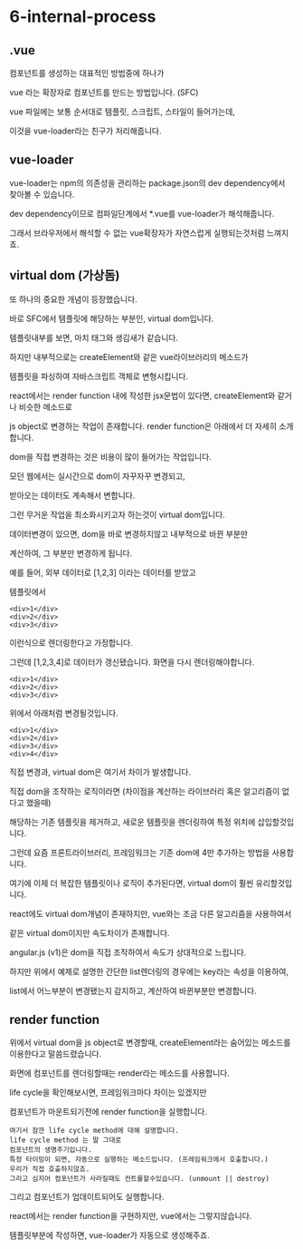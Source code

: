 # 6-internal-process

## .vue

컴포넌트를 생성하는 대표적인 방법중에 하나가

vue 라는 확장자로 컴포넌트를 만드는 방법입니다. \(SFC\)

vue 파일에는 보통 순서대로 템플릿, 스크립트, 스타일이 들어가는데,

이것을 vue-loader라는 친구가 처리해줍니다.

## vue-loader

vue-loader는 npm의 의존성을 관리하는 package.json의 dev dependency에서 찾아볼 수 있습니다.

dev dependency이므로 컴파일단계에서 \*.vue를 vue-loader가 해석해줍니다.

그래서 브라우저에서 해석할 수 없는 vue확장자가 자연스럽게 실행되는것처럼 느껴지죠.

## virtual dom \(가상돔\)

또 하나의 중요한 개념이 등장했습니다.

바로 SFC에서 템플릿에 해당하는 부분인, virtual dom입니다.

템플릿내부를 보면, 마치 태그와 생김새가 같습니다.

하지만 내부적으로는 createElement와 같은 vue라이브러리의 메소드가

템플릿을 파싱하여 자바스크립트 객체로 변형시킵니다.

react에서는 render function 내에 작성한 jsx문법이 있다면, createElement와 같거나 비슷한 메소드로

js object로 변경하는 작업이 존재합니다. render function은 아래에서 더 자세히 소개합니다.

dom을 직접 변경하는 것은 비용이 많이 들어가는 작업입니다.

모던 웹에서는 실시간으로 dom이 자꾸자꾸 변경되고,

받아오는 데이터도 계속해서 변합니다.

그런 무거운 작업을 최소화시키고자 하는것이 virtual dom입니다.

데이터변경이 있으면, dom을 바로 변경하지않고 내부적으로 바뀐 부분만

계산하여, 그 부분만 변경하게 됩니다.

예를 들어, 외부 데이터로 \[1,2,3\] 이라는 데이터를 받았고

템플릿에서

```markup
<div>1</div>
<div>2</div>
<div>3</div>
```

이런식으로 렌더링한다고 가정합니다.

그런데 \[1,2,3,4\]로 데이터가 갱신됐습니다. 화면을 다시 렌더링해야합니다.

```markup
<div>1</div>
<div>2</div>
<div>3</div>
```

위에서 아래처럼 변경될것입니다.

```markup
<div>1</div>
<div>2</div>
<div>3</div>
<div>4</div>
```

직접 변경과, virtual dom은 여기서 차이가 발생합니다.

직접 dom을 조작하는 로직이라면 \(차이점을 계산하는 라이브러리 혹은 알고리즘이 없다고 했을때\)

해당하는 기존 템플릿을 제거하고, 새로운 템플릿을 렌더링하여 특정 위치에 삽입할것입니다.

그런데 요즘 프론트라이브러리, 프레임워크는 기존 dom에 4만 추가하는 방법을 사용합니다.

여기에 이제 더 복잡한 템플릿이나 로직이 추가된다면, virtual dom이 훨씬 유리할것입니다.

react에도 virtual dom개념이 존재하지만, vue와는 조금 다른 알고리즘을 사용하여서

같은 virtual dom이지만 속도차이가 존재합니다.

angular.js \(v1\)은 dom을 직접 조작하여서 속도가 상대적으로 느립니다.

하지만 위에서 예제로 설명한 간단한 list렌더링의 경우에는 key라는 속성을 이용하여,

list에서 어느부분이 변경됐는지 감지하고, 계산하여 바뀐부분만 변경합니다.

## render function

위에서 virtual dom을 js object로 변경할때, createElement라는 숨어있는 메소드를 이용한다고 말씀드렸습니다.

화면에 컴포넌트를 렌더링할때는 render라는 메소드를 사용합니다.

life cycle을 확인해보시면, 프레임워크마다 차이는 있겠지만

컴포넌트가 마운트되기전에 render function을 실행합니다.

```text
여기서 잠깐 life cycle method에 대해 설명합니다.
life cycle method 는 말 그대로
컴포넌트의 생명주기입니다.
특정 타이밍이 되면, 자동으로 실행하는 메소드입니다. (프레임워크에서 호출합니다.)
우리가 직접 호출하지않죠.
그리고 심지어 컴포넌트가 사라질때도 컨트롤할수있습니다. (unmount || destroy)
```

그리고 컴포넌트가 업데이트되어도 실행합니다.

react에서는 render function을 구현하지만, vue에서는 그렇지않습니다.

템플릿부분에 작성하면, vue-loader가 자동으로 생성해주죠.

